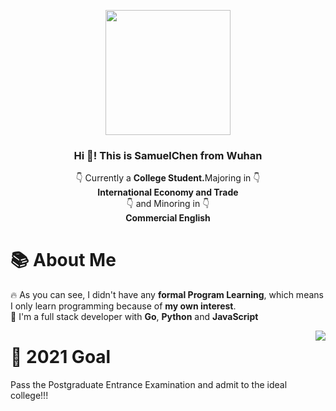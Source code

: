 <p align="center" width="200">
   <img align="center" width="200" src="https://avatars.githubusercontent.com/u/65054820?v=4" />
   <h3 align="center">Hi 👋! This is SamuelChen from Wuhan</h3>
</p>

<p align="center">👇 Currently a <strong>College Student.</strong>Majoring in 👇 <br /><strong>International Economy and Trade </strong><br />👇 and Minoring in 👇<br /><strong>Commercial English </strong></p>

# 📚 About Me
<span>🔥 As you can see, I didn't have any <strong>formal Program Learning</strong>, which means I only learn programming because of <strong>my own interest</strong>.<br />
💾 I'm a full stack developer with <strong>Go</strong>, <strong>Python</strong> and <strong>JavaScript</strong><br /></span>


<span><img align="right" src="https://github-readme-stats.vercel.app/api?username=Samueli924&show_icons=true&icon_color=CE1D2D&text_color=718096&bg_color=ffffff&hide_title=true" /></span>

# 🎯 2021 Goal
Pass the Postgraduate Entrance Examination and admit to the ideal college!!!

    
